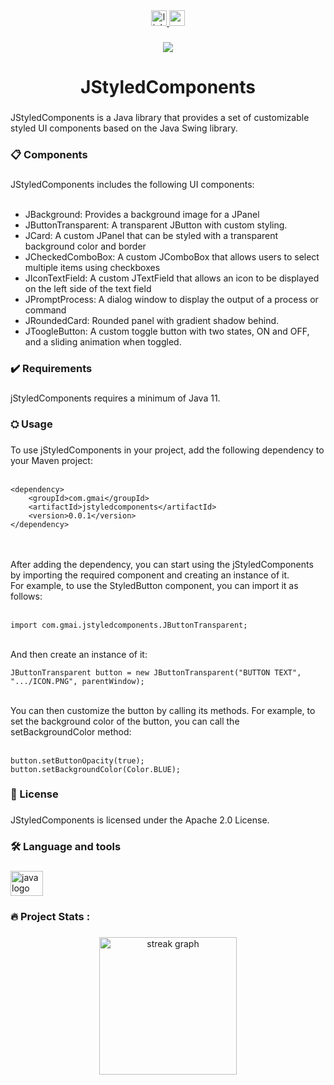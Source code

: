 <div align="center">
  <a href="https://www.linkedin.com/in/gvom" target="_blank">
    <img src="https://img.shields.io/static/v1?message=LinkedIn&logo=linkedin&label=&color=0077B5&logoColor=white&labelColor=&style=for-the-badge" height="25" alt="linkedin logo"  />
  </a>
  <a href="gvomeneses@gmail.com" target="_blank">
    <img src="https://img.shields.io/static/v1?message=Gmail&logo=gmail&label=&color=D14836&logoColor=white&labelColor=&style=for-the-badge" height="25" alt="gmail logo"  />
  </a>
</div>

###

<div align="center">
  <img src="https://visitor-badge.laobi.icu/badge?page_id=gvom.gvom&"  />
</div>

###

<h1 align="center">JStyledComponents</h1>

###

<p align="left">JStyledComponents is a Java library that provides a set of customizable styled UI components based on the Java Swing library.</p>

###

<h3 align="left">📋 Components</h3>

###

<p align="left">JStyledComponents includes the following UI components:<br><br>

  <ul>
    <li>JBackground: Provides a background image for a JPanel</li>
    <li>JButtonTransparent: A transparent JButton with custom styling.</li>
    <li>JCard: A custom JPanel that can be styled with a transparent background color and border</li>
    <li>JCheckedComboBox: A custom JComboBox that allows users to select multiple items using checkboxes</li>
    <li>JIconTextField: A custom JTextField that allows an icon to be displayed on the left side of the text field</li>
    <li>JPromptProcess: A dialog window to display the output of a process or command</li>
    <li>JRoundedCard: Rounded panel with gradient shadow behind.</li>
    <li>JToogleButton: A custom toggle button with two states, ON and OFF, and a sliding animation when toggled.</li>
  </ul>
</p>


###

<h3 align="left">✔️ Requirements</h3>

###

<p align="left">jStyledComponents requires a minimum of Java 11.</p>

###

<h3 align="left">⛭ Usage</h3>

###

<p align="left">To use jStyledComponents in your project, add the following dependency to your Maven project:<br><br>

```
<dependency>
    <groupId>com.gmai</groupId>
    <artifactId>jstyledcomponents</artifactId>
    <version>0.0.1</version>
</dependency>
```

<br><br>After adding the dependency, you can start using the jStyledComponents by importing the required component and creating an instance of it.<br>
For example, to use the StyledButton component, you can import it as follows:<br><br>

```
import com.gmai.jstyledcomponents.JButtonTransparent;
```

<br>And then create an instance of it:<br>

```
JButtonTransparent button = new JButtonTransparent("BUTTON TEXT", ".../ICON.PNG", parentWindow);
```
  
<br>You can then customize the button by calling its methods. For example, to set the background color of the button, you can call the setBackgroundColor method:<br><br>

```
button.setButtonOpacity(true);
button.setBackgroundColor(Color.BLUE);
```

</p>

###

<h3 align="left">📄 License</h3>

###

<p align="left">JStyledComponents is licensed under the Apache 2.0 License.</p>

###

<h3 align="left">🛠 Language and tools</h3>

###

<div align="left">
  <img src="https://cdn.jsdelivr.net/gh/devicons/devicon/icons/java/java-original.svg" height="40" width="52" alt="java logo"  />
</div>

###

<h3 align="left">🔥   Project Stats :</h3>

###

<div align="center">
  <img src="https://streak-stats.demolab.com?user=gvom&locale=en&mode=daily&theme=dark&hide_border=false&border_radius=5&order=3" height="220" alt="streak graph"  />
</div>

###
